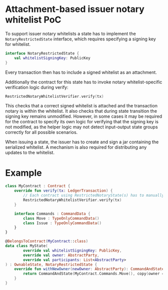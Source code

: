 # Attachment-based issuer notary whitelist PoC

To support issuer notary whitelists a state has to implement the ```NotaryRestrictedState``` interface, which requires specifying a signing key for whitelist.

```kotlin
interface NotaryRestrictedState {
    val whitelistSigningKey: PublicKey
}
```

Every transaction then has to include a signed whitelist as an attachment.

Additionally the contract for this state has to invoke notary whitelist-specific verification logic during verify:

```kotlin
RestrictedNotaryWhitelistVerifier.verify(tx)
```

This checks that a correct signed whitelist is attached and the transaction notary is within the whitelist.
It also checks that during state transition the signing key remains unmodified. 
However, in some cases it may be required for the contract to specify its own logic for verifying that the signing key is not modified, as the helper logic may not detect input-output state groups
correctly for all possible scenarios.

When issuing a state, the issuer has to create and sign a jar containing the serialized whitelist.
A mechanism is also required for distributing any updates to the whitelist.

# Example


```kotlin
class MyContract : Contract {
    override fun verify(tx: LedgerTransaction) {
        // Each contract using RestrictedNotaryState(s) has to manually invoke the verification logic.
        RestrictedNotaryWhitelistVerifier.verify(tx)
    }

    interface Commands : CommandData {
        class Move : TypeOnlyCommandData()
        class Issue : TypeOnlyCommandData()
    }
}

@BelongsToContract(MyContract::class)
data class MyState(
        override val whitelistSigningKey: PublicKey,
        override val owner: AbstractParty,
        override val participants: List<AbstractParty>
) : OwnableState, NotaryRestrictedState {
    override fun withNewOwner(newOwner: AbstractParty): CommandAndState {
        return CommandAndState(MyContract.Commands.Move(), copy(owner = newOwner, participants = listOf(newOwner)))
    }
}
```
